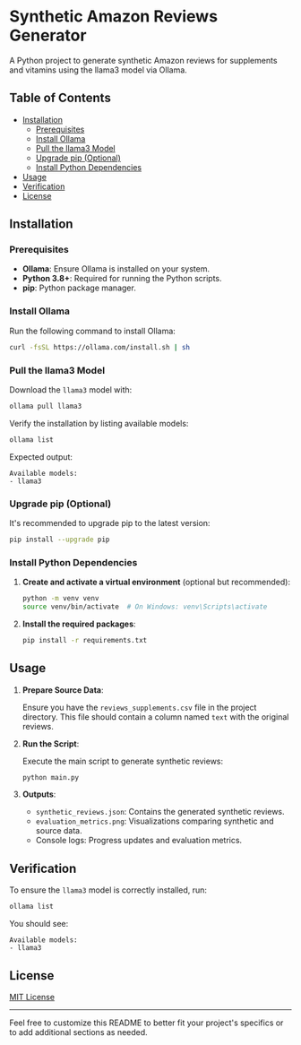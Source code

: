 # Synthetic Amazon Reviews Generator

A Python project to generate synthetic Amazon reviews for supplements and vitamins using the llama3 model via Ollama.

## Table of Contents

- [Installation](#installation)
  - [Prerequisites](#prerequisites)
  - [Install Ollama](#install-ollama)
  - [Pull the llama3 Model](#pull-the-llama3-model)
  - [Upgrade pip (Optional)](#upgrade-pip-optional)
  - [Install Python Dependencies](#install-python-dependencies)
- [Usage](#usage)
- [Verification](#verification)
- [License](#license)

## Installation

### Prerequisites

- **Ollama**: Ensure Ollama is installed on your system.
- **Python 3.8+**: Required for running the Python scripts.
- **pip**: Python package manager.

### Install Ollama

Run the following command to install Ollama:

```bash
curl -fsSL https://ollama.com/install.sh | sh
```

### Pull the llama3 Model

Download the `llama3` model with:

```bash
ollama pull llama3
```

Verify the installation by listing available models:

```bash
ollama list
```

Expected output:

```
Available models:
- llama3
```

### Upgrade pip (Optional)

It's recommended to upgrade pip to the latest version:

```bash
pip install --upgrade pip
```

### Install Python Dependencies

1. **Create and activate a virtual environment** (optional but recommended):

   ```bash
   python -m venv venv
   source venv/bin/activate  # On Windows: venv\Scripts\activate
   ```

2. **Install the required packages**:

   ```bash
   pip install -r requirements.txt
   ```

## Usage

1. **Prepare Source Data**:

   Ensure you have the `reviews_supplements.csv` file in the project directory. This file should contain a column named `text` with the original reviews.

2. **Run the Script**:

   Execute the main script to generate synthetic reviews:

   ```bash
   python main.py
   ```

3. **Outputs**:

   - `synthetic_reviews.json`: Contains the generated synthetic reviews.
   - `evaluation_metrics.png`: Visualizations comparing synthetic and source data.
   - Console logs: Progress updates and evaluation metrics.

## Verification

To ensure the `llama3` model is correctly installed, run:

```bash
ollama list
```

You should see:

```
Available models:
- llama3
```

## License

[MIT License](LICENSE)

---

Feel free to customize this README to better fit your project's specifics or to add additional sections as needed.